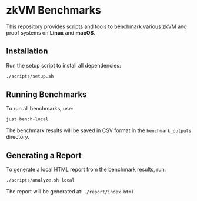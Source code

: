 # zkVM Benchmarks

This repository provides scripts and tools to benchmark various zkVM and proof systems on **Linux** and **macOS**.

## Installation

Run the setup script to install all dependencies:
```bash
./scripts/setup.sh
```

## Running Benchmarks

To run all benchmarks, use:
```bash
just bench-local
```

The benchmark results will be saved in CSV format in the `benchmark_outputs` directory.

## Generating a Report

To generate a local HTML report from the benchmark results, run:
```bash
./scripts/analyze.sh local
```

The report will be generated at:  `./report/index.html`.
